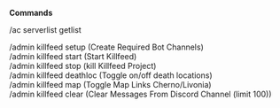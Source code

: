 

**Commands**  
  
  /ac serverlist getlist          

  /admin killfeed setup          (Create Required Bot Channels)  
  /admin killfeed start          (Start Killfeed)  
  /admin killfeed stop           (kill Killfeed Project)  
  /admin killfeed deathloc       (Toggle on/off death locations)  
  /admin killfeed map            (Toggle Map Links Cherno/Livonia)  
  /admin killfeed clear          (Clear Messages From Discord Channel (limit 100))  
